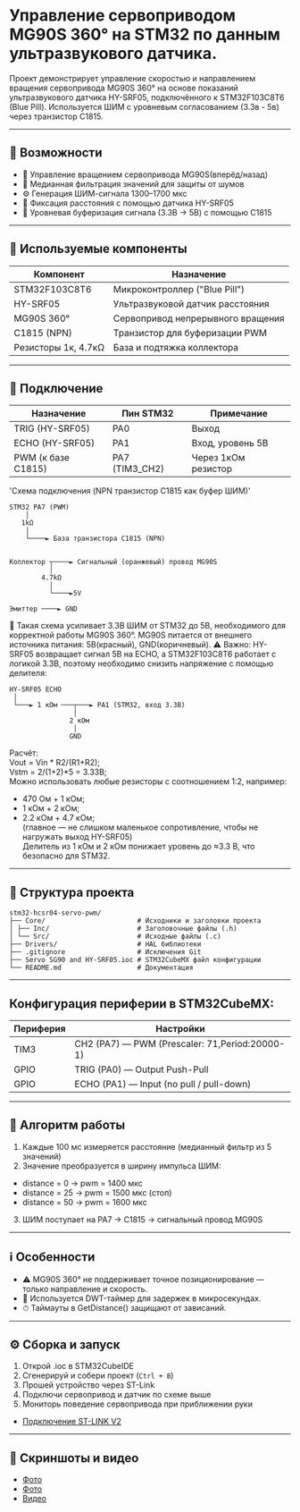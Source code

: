# Управление сервоприводом MG90S 360° на STM32 по данным ультразвукового датчика.

Проект демонстрирует управление скоростью и направлением вращения сервопривода MG90S 360° на основе показаний ультразвукового датчика HY-SRF05, подключённого к STM32F103C8T6 (Blue Pill). Используется ШИМ с уровневым согласованием (3.3в - 5в) через транзистор C1815.

---

## 📸 Возможности
- 🔁 Управление вращением сервопривода MG90S(вперёд/назад)  
- 🧠 Медианная фильтрация значений для защиты от шумов  
- ⚙️ Генерация ШИМ-сигнала 1300–1700 мкс  
- 📏 Фиксация расстояния с помощью датчика HY-SRF05  
- 🔌 Уровневая буферизация сигнала (3.3В → 5В) с помощью C1815  

---
## 📐 Используемые компоненты

| Компонент           | Назначение                             |  
|---------------------|----------------------------------------|  
| STM32F103C8T6       | Микроконтроллер ("Blue Pill")          |  
| HY-SRF05            | Ультразвуковой датчик расстояния       |  
| MG90S 360°          | Сервопривод непрерывного вращения      |  
| C1815 (NPN)         | Транзистор для буферизации PWM         |  
| Резисторы 1к, 4.7кΩ | База и подтяжка коллектора             |  

---
## 📌 Подключение

| Назначение         | Пин STM32        | Примечание                    |  
|--------------------|------------------|-------------------------------|  
| TRIG (HY-SRF05)    | PA0              | Выход                         |  
| ECHO (HY-SRF05)    | PA1              | Вход, уровень 5В              |  
| PWM (к базе C1815) | PA7 (TIM3_CH2)   | Через 1кОм резистор           |  

'Схема подключения (NPN транзистор C1815 как буфер ШИМ)'  
```
STM32 PA7 (PWM)
    │
   1kΩ
    │
    └────► База транзистора C1815 (NPN)


Коллектор ┬────► Сигнальный (оранжевый) провод MG90S
          │     
        4.7kΩ  
          │     
          └────►5V    

Эмиттер ────► GND
```
🔧 Такая схема усиливает 3.3В ШИМ от STM32 до 5В, необходимого для корректной работы MG90S 360°. MG90S питается от внешнего источника питания: 5В(красный), GND(коричневый).
⚠️ Важно:
HY-SRF05 возвращает сигнал 5В на ECHO, а STM32F103C8T6 работает с логикой 3.3В, поэтому необходимо снизить напряжение с помощью делителя:
```
HY-SRF05 ECHO
 │
 └───► 1 кОм ───┬───► PA1 (STM32, вход 3.3В)
                │
               2 кОм
                │
               GND
```
Расчёт:  
Vout = Vin * R2/(R1+R2);  
Vstm = 2/(1+2)*5 = 3.33В;  
Можно использовать любые резисторы с соотношением 1:2, например:  
 - 470 Ом + 1 кОм;  
 - 1 кОм + 2 кОм;  
 - 2.2 кОм + 4.7 кОм;  
(главное — не слишком маленькое сопротивление, чтобы не нагружать выход HY-SRF05)  
Делитель из 1 кОм и 2 кОм понижает уровень до ≈3.3 В, что безопасно для STM32.  

---
## 📂 Структура проекта
```
stm32-hcsr04-servo-pwm/
├── Core/                       # Исходники и заголовки проекта
│ ├── Inc/                      # Заголовочные файлы (.h)
│ └── Src/                      # Исходные файлы (.c)
├── Drivers/                    # HAL библиотеки
├── .gitignore                  # Исключения Git
├── Servo SG90 and HY-SRF05.ioc # STM32CubeMX файл конфигурации
└── README.md                   # Документация
```

---
## Конфигурация периферии в STM32CubeMX:

|Периферия |                Настройки                     |  
|----------|----------------------------------------------|  
|TIM3      |CH2 (PA7) — PWM (Prescaler: 71,Period:20000-1)|   
|GPIO      |TRIG (PA0) — Output Push-Pull                 |  
|GPIO      |ECHO (PA1) — Input (no pull / pull-down)      |  

---
## 🔁 Алгоритм работы
1. Каждые 100 мс измеряется расстояние (медианный фильтр из 5 значений)    
2. Значение преобразуется в ширину импульса ШИМ:  
 - distance = 0 → pwm = 1400 мкс  
 - distance = 25 → pwm = 1500 мкс (стоп)  
 - distance = 50 → pwm = 1600 мкс  
3. ШИМ поступает на PA7 → C1815 → сигнальный провод MG90S  

---
## ℹ️ Особенности
 - ⚠️ MG90S 360° не поддерживает точное позиционирование — только направление и скорость.  
 - 🧠 Используется DWT-таймер для задержек в микросекундах.  
 - ⏱ Таймауты в GetDistance() защищают от зависаний.  

---
## ⚙️ Сборка и запуск
1. Открой .ioc в STM32CubeIDE  
2. Сгенерируй и собери проект (`Ctrl + B`)  
3. Прошей устройство через ST-Link  
4. Подключи сервопривод и датчик по схеме выше  
5. Мониторь поведение сервопривода при приближении руки  
- [Подключение ST-LINK V2](https://github.com/user-attachments/assets/11cf20ef-1757-43f4-bd80-f0e9caa32841)

---
## 🎥 Скриншоты и видео
- [Фото](https://github.com/user-attachments/assets/dcc48239-343f-42b0-9f82-14d549f34399)
- [Фото](https://github.com/user-attachments/assets/dedda390-5166-4c29-be87-d3cdb2024f09)
- [Видео](https://youtube.com/shorts/hdxZxFY5Pmg?feature=share)
